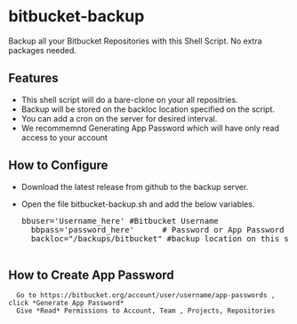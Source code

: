 # bitbucket-backup
Backup all your Bitbucket Repositories with this Shell Script. No extra packages needed.


## Features
- This shell script will do a bare-clone on your all repositries. 
- Backup will be stored on the backloc location specified on the script.
- You can add a cron on the server for desired interval.
- We recommemnd Generating App Password which will have only read access to your account


## How to Configure
- Download the latest release from github to the backup server.
- Open the file bitbucket-backup.sh and add the below variables.

    <pre>bbuser='Username_here' #Bitbucket Username
    bbpass='password_here'      # Password or App Password
    backloc="/backups/bitbucket" #backup location on this system
    </pre>

## How to Create App Password
      Go to https://bitbucket.org/account/user/username/app-passwords , click *Generate App Password*
      Give *Read* Permissions to Account, Team , Projects, Repositories

